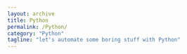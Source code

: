 ```yaml
---
layout: archive
title: Python
permalink: /Python/
category: "Python"
tagline: "let's automate some boring stuff with Python"
---
```

